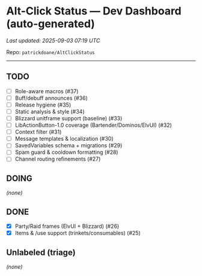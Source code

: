 # Alt-Click Status — Dev Dashboard (auto-generated)

_Last updated: 2025-09-03 07:19 UTC_

Repo: `patrickdoane/AltClickStatus`

---

## TODO
- [ ] Role-aware macros (#37)
- [ ] Buff/debuff announces (#36)
- [ ] Release hygiene (#35)
- [ ] Static analysis & style (#34)
- [ ] Blizzard unitframe support (baseline) (#33)
- [ ] LibActionButton-1.0 coverage (Bartender/Dominos/ElvUI) (#32)
- [ ] Context filter (#31)
- [ ] Message templates & localization (#30)
- [ ] SavedVariables schema + migrations (#29)
- [ ] Spam guard & cooldown formatting (#28)
- [ ] Channel routing refinements (#27)

## DOING
_(none)_

## DONE
- [x] Party/Raid frames (ElvUI + Blizzard) (#26)
- [x] Items & /use support (trinkets/consumables) (#25)

## Unlabeled (triage)
_(none)_
